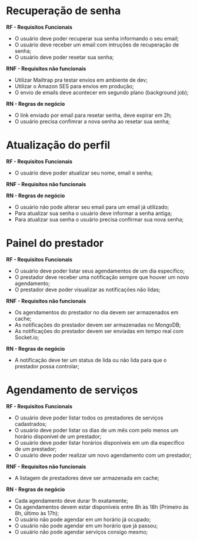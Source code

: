 # Recuperação de senha

**RF - Requisitos Funcionais**

- O usuário deve poder recuperar sua senha informando o seu email;
- O usuário deve receber um email com intruções de recuperação de senha;
- O usuário deve poder resetar sua senha;

**RNF - Requisitos não funcionais**

- Utilizar Mailtrap pra testar envios em ambiente de dev;
- Utilizar o Amazon SES para envios em produção;
- O envio de emails deve acontecer em segundo plano (background job);

**RN - Regras de negócio**

- O link enviado por email para resetar senha, deve expirar em 2h;
- O usuário precisa confimrar a nova senha ao resetar sua senha;

# Atualização do perfil

**RF - Requisitos Funcionais**

- O usuário deve poder atualizar seu nome, email e senha;

**RNF - Requisitos não funcionais**

**RN - Regras de negócio**

- O usuário não pode alterar seu email para um email já utilizado;
- Para atualizar sua senha o usuário deve informar a senha antiga;
- Para atualizar sua senha o usuário precisa confirmar sua nova senha;

# Painel do prestador

**RF - Requisitos Funcionais**

- O usuário deve poder listar seus agendamentos de um dia específico;
- O prestador deve receber uma notificação sempre que houver um novo agendamento;
- O prestador deve poder visualizar as notificações não lidas;

**RNF - Requisitos não funcionais**

- Os agendamentos do prestador no dia devem ser armazenados em cache;
- As notificações do prestador devem ser armazenadas no MongoDB;
- As notificações do prestador devem ser enviadas em tempo real com Socket.io;

**RN - Regras de negócio**

- A notificação deve ter um status de lida ou não lida para que o prestador possa controlar;

# Agendamento de serviços

**RF - Requisitos Funcionais**

- O usuário deve poder listar todos os prestadores de serviços cadastrados;
- O usuário deve poder listar os dias de um mês com pelo menos um horário disponível de um prestador;
- O usuário deve poder listar horários disponíveis em um dia específico de um prestador;
- O usuário deve poder realizar um novo agendamento com um prestador;

**RNF - Requisitos não funcionais**

- A listagem de prestadores deve ser armazenada em cache;

**RN - Regras de negócio**

- Cada agendamento deve durar 1h exatamente;
- Os agendamentos devem estar disponíveis entre 8h às 18h (Primeiro às 8h, último às 17h);
- O usuário não pode agendar em um horário já ocupado;
- O usuário não pode agendar em um horário que já passou;
- O usuário não pode agendar serviços consigo mesmo;
